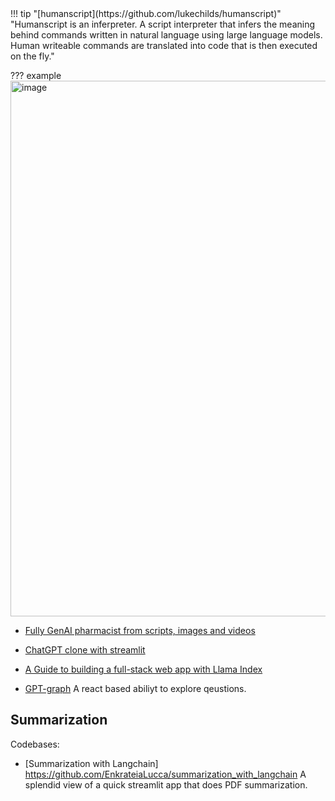 <div class="result" markdown>
!!! tip "[humanscript](https://github.com/lukechilds/humanscript)" 
    "Humanscript is an inferpreter. A script interpreter that infers the meaning behind commands written in natural language using large language models. Human writeable commands are translated into code that is then executed on the fly."

??? example
    <img width="857" alt="image" src="https://github.com/ianderrington/genai/assets/76016868/20157442-988a-4fb0-bf5c-1ddc3698e221">

</div>
  
- [Fully GenAI pharmacist from scripts, images and videos](https://github.com/kennethleungty/Generative-AI-Pharmacist)
- [ChatGPT clone with streamlit](https://docs.streamlit.io/knowledge-base/tutorials/build-conversational-apps)

- [A Guide to building a full-stack web app with Llama Index](https://gpt-index.readthedocs.io/en/latest/end_to_end_tutorials/apps/fullstack_app_guide.html)

- [GPT-graph](https://github.com/m-elbably/gpt-graph) A react based abiliyt to explore qeustions. 


## Summarization

Codebases:
- [Summarization with Langchain] https://github.com/EnkrateiaLucca/summarization_with_langchain A splendid view of a quick streamlit app that does PDF summarization. 